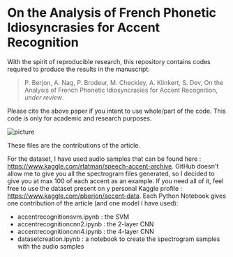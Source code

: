 # On the Analysis of French Phonetic Idiosyncrasies for Accent Recognition

With the spirit of reproducible research, this repository contains codes required to produce the results in the manuscript:

> P. Berjon, A. Nag, P. Brodeur, M. Checkley, A. Klinkert, S. Dev, On the Analysis of French Phonetic Idiosyncrasies for Accent Recognition, *under review*.

Please cite the above paper if you intent to use whole/part of the code. This code is only for academic and research purposes.

![picture](https://github.com/pberjon/Article-Accent-Recognition/blob/master/images/english1.png)

These files are the contributions of the article. 

For the dataset, I have used audio samples that can be found here : https://www.kaggle.com/rtatman/speech-accent-archive.
GitHub doesn't allow me to give you all the spectrogram files generated, so I decided to give you at max 100 of each accent as an example. If you need all of it, feel free to use the dataset present on y personal Kaggle profile : https://www.kaggle.com/pberjon/accent-data.
Each Python Notebook gives one contribution of the article (and one model I have used): 
  - accentrecognitionsvm.ipynb : the SVM
  - accentrecognitioncnn2.ipynb : the 2-layer CNN
  - accentrecognitioncnn4.ipynb : the 4-layer CNN
  - datasetcreation.ipynb : a notebook to create the spectrogram samples with the audio samples
